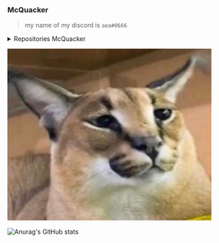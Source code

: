 ### McQuacker

>my name of my discord is `aea#0666`

<details>
  <summary>Repositories McQuacker</summary> <br>


  QuackerWare >private skid by me A pvp client for me and friends <br>
  QuackerWare discord >https://discord.gg/AmVBUJynEV <br>
  QuackerWareUser QuackerWare capes :v



</details>

![floppa](floppa.jpg)

![Anurag's GitHub stats](https://github-readme-stats.vercel.app/api?username=McQuacker&show_icons=true&theme=radical)







<!--
**McQuacker/McQuacker** is a ✨ _special_ ✨ repository because its `README.md` (this file) appears on your GitHub profile.

Here are some ideas to get you started:

- 🔭 I’m currently working on ...
- 🌱 I’m currently learning ...
- 👯 I’m looking to collaborate on ...
- 🤔 I’m looking for help with ...
- 💬 Ask me about ...
- 📫 How to reach me: ...
- 😄 Pronouns: ...
- ⚡ Fun fact: ...
-->
